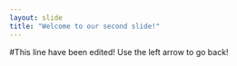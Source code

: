 ```yaml
---
layout: slide
title: "Welcome to our second slide!"
---
```

#This line have been edited!
Use the left arrow to go back!
